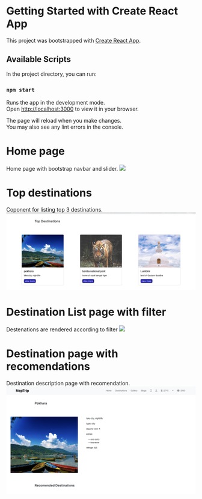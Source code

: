 # Getting Started with Create React App

This project was bootstrapped with [Create React App](https://github.com/facebook/create-react-app).

## Available Scripts

In the project directory, you can run:

### `npm start`

Runs the app in the development mode.\
Open [http://localhost:3000](http://localhost:3000) to view it in your browser.

The page will reload when you make changes.\
You may also see any lint errors in the console.

# Home page
Home page with bootstrap navbar and slider.
<img src='./src/neptrip_ss/home.png'/>

# Top destinations 
Coponent for listing top 3 destinations.
<img src='./src/neptrip_ss/topdestination.png'/>

# Destination List page with filter
Destenations are rendered according to filter
<img src='./src/neptrip_ss/destinationlist.png'/>

# Destination page with recomendations
Destination description page with recomendation.
<img src='./src/neptrip_ss/destinationpage.png'/>

